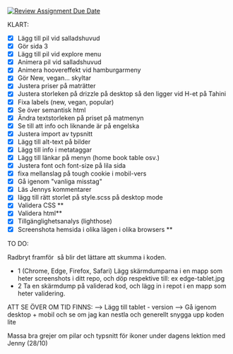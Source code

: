 [![Review Assignment Due Date](https://classroom.github.com/assets/deadline-readme-button-22041afd0340ce965d47ae6ef1cefeee28c7c493a6346c4f15d667ab976d596c.svg)](https://classroom.github.com/a/3GX3QKax)


KLART:
- [x] Lägg till pil vid salladshuvud 
- [x] Gör sida 3
- [x] Lägg till pil vid explore menu
- [x] Animera pil vid salladshuvud 
- [x] Animera hoovereffekt vid hamburgarmeny
- [x] Gör New, vegan... skyltar 
- [x] Justera priser på maträtter 
- [x] Justera storleken på drizzle på desktop så den ligger vid H-et på Tahini
- [x] Fixa labels (new, vegan, popular)
- [x] Se över semantisk html
- [x] Ändra textstorleken på priset på matmenyn 
- [x] Se till att info och liknande är på engelska 
- [x] Justera import av typsnitt
- [x] Lägg till alt-text på bilder 
- [x] Lägg till info i metataggar 
- [x] Lägg till länkar på menyn (home book table osv.)
- [x] Justera font och font-size på lila sida 
- [x] fixa mellanslag på tough cookie i mobil-vers
- [x] Gå igenom "vanliga misstag"
- [x] Läs Jennys kommentarer
- [x] lägg till rätt storlet på style.scss på desktop mode
- [x] Validera CSS **
- [x] Validera html**
- [x] Tillgänglighetsanalys (lighthose)
- [x] Screenshota hemsida i olika lägen i olika browsers **

TO DO:


Radbryt framför <img> så blir det lättare att skumma i koden.

* 1 (Chrome, Edge, Firefox, Safari)
    Lägg skärmdumparna i en mapp som heter screenshots i ditt repo, och döp respektive till: ex edge-tablet.jpg
* 2 Ta en skärmdump på validerad kod, och lägg in i repot i en mapp som heter validering.

ATT SE ÖVER OM TID FINNS:
--> Lägg till tablet - version
--> Gå igenom desktop + mobil och se om jag kan nestla och generellt snygga upp koden lite 






Massa bra grejer om pilar och typsnitt för ikoner under dagens lektion med Jenny (28/10)
